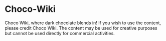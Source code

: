 # Choco-Wiki
Choco Wiki, where dark chocolate blends in! If you wish to use the content, please credit Choco Wiki. The content may be used for creative purposes but cannot be used directly for commercial activities.
